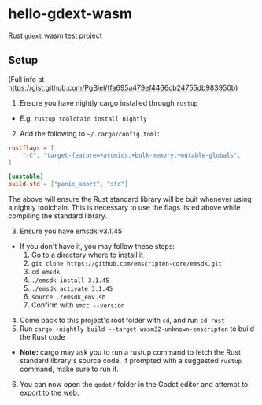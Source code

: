 # hello-gdext-wasm
Rust `gdext` wasm test project

## Setup

(Full info at https://gist.github.com/PgBiel/ffa695a479ef4466cb24755db983950b)

1. Ensure you have nightly cargo installed through `rustup`
  - E.g. `rustup toolchain install nightly`
2. Add the following to `~/.cargo/config.toml`:

```toml
rustflags = [
    "-C", "target-feature=+atomics,+bulk-memory,+mutable-globals",
]

[unstable]
build-std = ["panic_abort", "std"]
```

The above will ensure the Rust standard library will be buit whenever using a nightly toolchain.
This is necessary to use the flags listed above while compiling the standard library.

3. Ensure you have emsdk v3.1.45
  - If you don't have it, you may follow these steps:
    1. Go to a directory where to install it
    2. `git clone https://github.com/emscripten-core/emsdk.git`
    3. `cd emsdk`
    4. `./emsdk install 3.1.45`
    5. `./emsdk activate 3.1.45`
    6. `source ./emsdk_env.sh`
    7. Confirm with `emcc --version`

4. Come back to this project's root folder with `cd`, and run `cd rust`
5. Run `cargo +nightly build --target wasm32-unknown-emscripten` to build the Rust code
  - **Note:** cargo may ask you to run a rustup command to fetch the Rust standard library's source code.
If prompted with a suggested `rustup` command, make sure to run it.
6. You can now open the `godot/` folder in the Godot editor and attempt to export to the web.
